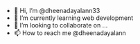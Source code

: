 - 👋 Hi, I’m @dheenadayalann33
- 🌱 I’m currently learning web development
- 💞️ I’m looking to collaborate on ...
- 📫 How to reach me @dheenadayalann

<!---
dheenadayalann33/dheenadayalann33 is a ✨ special ✨ repository because its `README.md` (this file) appears on your GitHub profile.
You can click the Preview link to take a look at your changes.
--->
